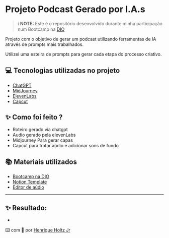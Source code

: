 # Projeto Podcast Gerado por I.A.s


 > ℹ️ **NOTE:** Este é o repositório desenvolvido durante minha participação num Bootcamp na [DIO](https://dio.me)

Projeto com o objetivo de gerar um podcast utilizando ferramentas de IA através de prompts mais trabalhados.

Utilizei uma esteira de prompts para gerar cada etapa do processo criativo.

## 💻 Tecnologias utilizadas no projeto

- [ChatGPT](https://chat.openai.com/) 
- [MidJourney](https://www.midjourney.com/app/)
- [ElevenLabs](https://beta.elevenlabs.io/)
- [Capcut](https://www.capcut.com/pt-br/)

## ✨ Como foi feito ?

- Roteiro gerado via chatgpt
- Audio gerado pela elevenLabs
- Midjourney Para gerar capas
- Capcut para tratar aúdio e adicionar sons de fundo

## 📚 Materiais utilizados

- [Bootcamp na DIO](https://dio.me)
- [Notion Template](https://www.notion.so/Holtzcast-Studio-17c1c5a862d680568d08c8afba279a02?pvs=4)
- [Editor de aúdio](https://www.capcut.com)

---
## ✨ Resultado:
- 
⌨️ com 💜 por [Henrique Holtz Jr](https://github.com/Holtzjr)

